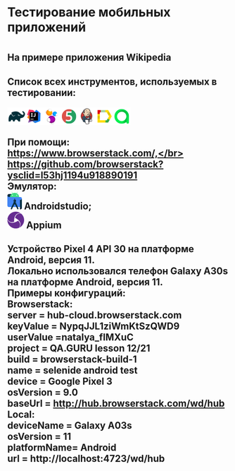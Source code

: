 <h1>Тестирование мобильных приложений<h1>
<h2> На примере приложения Wikipedia
<h2>Список всех инструментов, используемых в тестировании: <br> 
  
  ![This is an image](/design/icons/Gradle.png)![This is an image](/design/icons/Intelij_IDEA.png)![This is an image](/design/icons/Selenide.png)![This is an image](/design/icons/JUnit5.png)![This is an image](/design/icons/Jenkins.png)![This is an image](/design/icons/Allure_Report.png)![This is an image](/design/icons/AllureTestOps.png)</br>
  
  При помощи: </br>
  https://www.browserstack.com/,</br>
  https://github.com/browserstack?ysclid=l53hj1194u918890191</br>
  Эмулятор:</br>
  ![This is an image](/design/icons/androidstudio.png) Androidstudio;</br>
  ![This is an image](/design/icons/appium.png) Appium</br><h2> 
Устройство Pixel 4 API 30 на платформе Android, версия 11.</br>
Локально использовался телефон Galaxy A30s на платформе Android, версия 11.</br>
Примеры конфигураций:</br>
Browserstack:</br>
server = hub-cloud.browserstack.com</br>
keyValue = NypqJJL1ziWmKtSzQWD9</br>
userValue =natalya_fIMXuC</br>
project = QA.GURU lesson 12/21</br>
build = browserstack-build-1</br>
name = selenide android test</br>
device = Google Pixel 3</br>
osVersion = 9.0</br>
baseUrl = http://hub.browserstack.com/wd/hub</br>
Local:</br>
deviceName = Galaxy A03s</br>
osVersion = 11</br>
platformName= Android</br>
url = http://localhost:4723/wd/hub</br>



